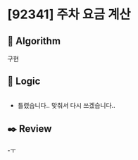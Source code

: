 # [92341] 주차 요금 계산

## :pushpin: **Algorithm**

구현

## :round_pushpin: **Logic**

```java

```

- 틀렸습니다.. 맞춰서 다시 쓰겠습니다..

## :black_nib: **Review**

-ㅜ
